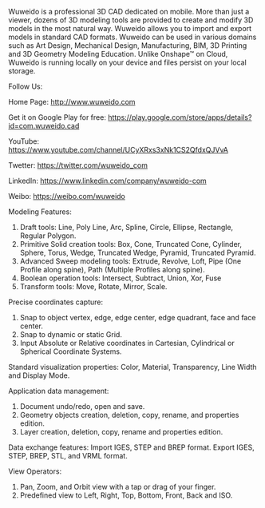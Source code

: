 Wuweido is a professional 3D CAD dedicated on mobile. More than just a viewer, dozens of 3D modeling tools are provided to create and modify 3D models in the most natural way. Wuweido allows you to import and export models in standard CAD formats. Wuweido can be used in various domains such as Art Design, Mechanical Design, Manufacturing, BIM, 3D Printing and 3D Geometry Modeling Education. Unlike Onshape™ on Cloud, Wuweido is running locally on your device and files persist on your local storage. 

Follow Us:

Home Page: http://www.wuweido.com

Get it on Google Play for free: https://play.google.com/store/apps/details?id=com.wuweido.cad

YouTube: https://www.youtube.com/channel/UCyXRxs3xNk1CS2QfdxQJVvA

Twetter: https://twitter.com/wuweido_com

LinkedIn: https://www.linkedin.com/company/wuweido-com

Weibo: https://weibo.com/wuweido

Modeling Features:
1. Draft tools: Line, Poly Line, Arc, Spline, Circle, Ellipse, Rectangle, Regular Polygon. 
2. Primitive Solid creation tools: Box, Cone, Truncated Cone, Cylinder, Sphere, Torus, Wedge, Truncated Wedge, Pyramid, Truncated Pyramid. 
3. Advanced Sweep modeling tools: Extrude, Revolve, Loft, Pipe (One Profile along spine), Path (Multiple Profiles along spine). 
4. Boolean operation tools: Intersect, Subtract, Union, Xor, Fuse 
5. Transform tools: Move, Rotate, Mirror, Scale.

Precise coordinates capture:
1. Snap to object vertex, edge, edge center, edge quadrant, face and face center.
2. Snap to dynamic or static Grid.
3. Input Absolute or Relative coordinates in Cartesian, Cylindrical or Spherical Coordinate Systems.

Standard visualization properties: 
Color, Material, Transparency, Line Width and Display Mode.

Application data management: 
1. Document undo/redo, open and save.
2. Geometry objects creation, deletion, copy, rename, and properties edition.
3. Layer creation, deletion, copy, rename and properties edition.

Data exchange features:
Import IGES, STEP and BREP format.
Export IGES, STEP, BREP, STL, and VRML format.

View Operators:
1. Pan, Zoom, and Orbit view with a tap or drag of your finger.
2. Predefined view to Left, Right, Top, Bottom, Front, Back and ISO. 
